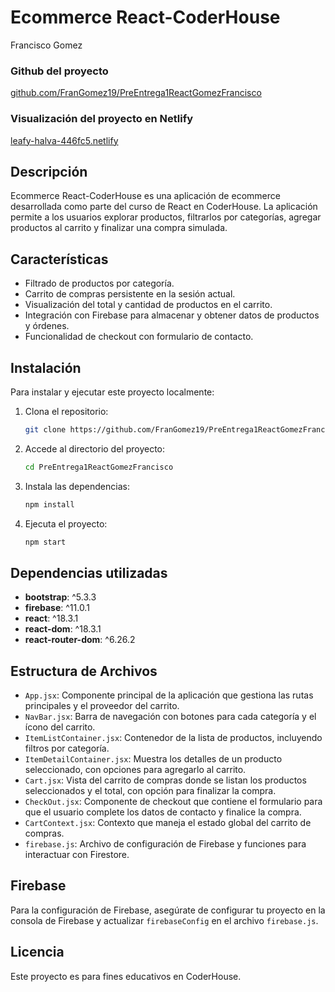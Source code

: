 # Ecommerce React-CoderHouse 
Francisco Gomez

### Github del proyecto
[github.com/FranGomez19/PreEntrega1ReactGomezFrancisco](https://github.com/FranGomez19/PreEntrega1ReactGomezFrancisco)

### Visualización del proyecto en Netlify
[leafy-halva-446fc5.netlify](https://leafy-halva-446fc5.netlify.app/)

## Descripción
Ecommerce React-CoderHouse es una aplicación de ecommerce desarrollada como parte del curso de React en CoderHouse. La aplicación permite a los usuarios explorar productos, filtrarlos por categorías, agregar productos al carrito y finalizar una compra simulada.

## Características
- Filtrado de productos por categoría.
- Carrito de compras persistente en la sesión actual.
- Visualización del total y cantidad de productos en el carrito.
- Integración con Firebase para almacenar y obtener datos de productos y órdenes.
- Funcionalidad de checkout con formulario de contacto.

## Instalación
Para instalar y ejecutar este proyecto localmente:

1. Clona el repositorio:
    ```bash
    git clone https://github.com/FranGomez19/PreEntrega1ReactGomezFrancisco.git
    ```
2. Accede al directorio del proyecto:
    ```bash
    cd PreEntrega1ReactGomezFrancisco
    ```
3. Instala las dependencias:
    ```bash
    npm install
    ```
4. Ejecuta el proyecto:
    ```bash
    npm start
    ```

## Dependencias utilizadas
- **bootstrap**: ^5.3.3
- **firebase**: ^11.0.1
- **react**: ^18.3.1
- **react-dom**: ^18.3.1
- **react-router-dom**: ^6.26.2

## Estructura de Archivos
- `App.jsx`: Componente principal de la aplicación que gestiona las rutas principales y el proveedor del carrito.
- `NavBar.jsx`: Barra de navegación con botones para cada categoría y el ícono del carrito.
- `ItemListContainer.jsx`: Contenedor de la lista de productos, incluyendo filtros por categoría.
- `ItemDetailContainer.jsx`: Muestra los detalles de un producto seleccionado, con opciones para agregarlo al carrito.
- `Cart.jsx`: Vista del carrito de compras donde se listan los productos seleccionados y el total, con opción para finalizar la compra.
- `CheckOut.jsx`: Componente de checkout que contiene el formulario para que el usuario complete los datos de contacto y finalice la compra.
- `CartContext.jsx`: Contexto que maneja el estado global del carrito de compras.
- `firebase.js`: Archivo de configuración de Firebase y funciones para interactuar con Firestore.


## Firebase
Para la configuración de Firebase, asegúrate de configurar tu proyecto en la consola de Firebase y actualizar `firebaseConfig` en el archivo `firebase.js`.

## Licencia
Este proyecto es para fines educativos en CoderHouse.